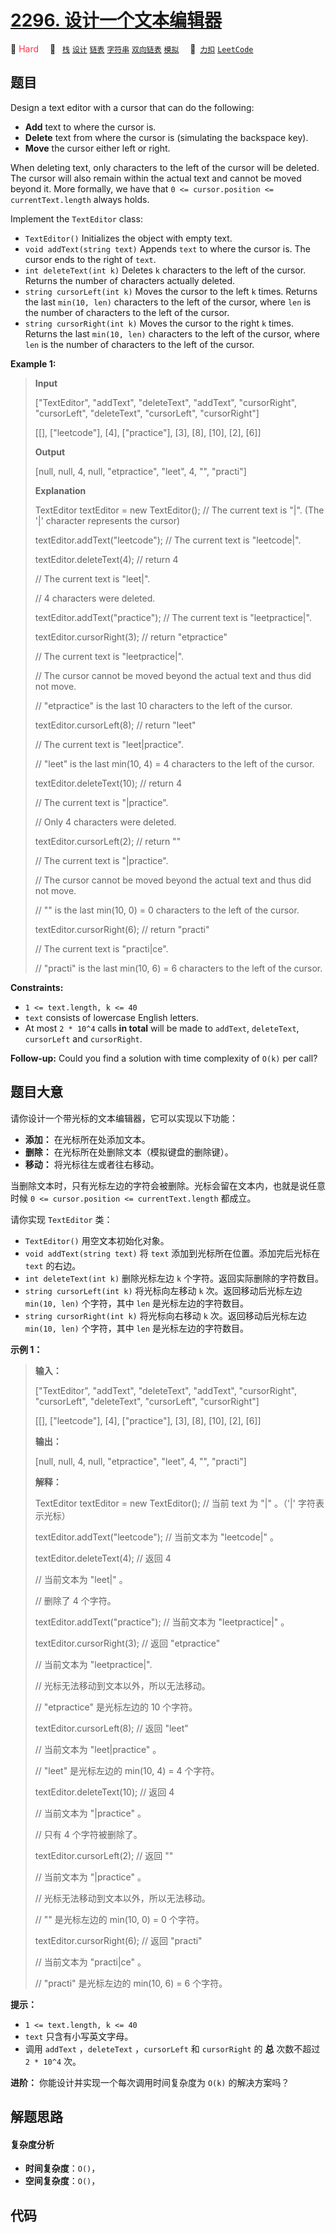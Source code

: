 # [2296. 设计一个文本编辑器](https://2xiao.github.io/leetcode-js/problem/2296.html)

🔴 <font color=#ff334b>Hard</font>&emsp; 🔖&ensp; [`栈`](/tag/stack.md) [`设计`](/tag/design.md) [`链表`](/tag/linked-list.md) [`字符串`](/tag/string.md) [`双向链表`](/tag/doubly-linked-list.md) [`模拟`](/tag/simulation.md)&emsp; 🔗&ensp;[`力扣`](https://leetcode.cn/problems/design-a-text-editor) [`LeetCode`](https://leetcode.com/problems/design-a-text-editor)

## 题目

Design a text editor with a cursor that can do the following:

  * **Add** text to where the cursor is.
  * **Delete** text from where the cursor is (simulating the backspace key).
  * **Move** the cursor either left or right.

When deleting text, only characters to the left of the cursor will be deleted.
The cursor will also remain within the actual text and cannot be moved beyond
it. More formally, we have that `0 <= cursor.position <= currentText.length`
always holds.

Implement the `TextEditor` class:

  * `TextEditor()` Initializes the object with empty text.
  * `void addText(string text)` Appends `text` to where the cursor is. The cursor ends to the right of `text`.
  * `int deleteText(int k)` Deletes `k` characters to the left of the cursor. Returns the number of characters actually deleted.
  * `string cursorLeft(int k)` Moves the cursor to the left `k` times. Returns the last `min(10, len)` characters to the left of the cursor, where `len` is the number of characters to the left of the cursor.
  * `string cursorRight(int k)` Moves the cursor to the right `k` times. Returns the last `min(10, len)` characters to the left of the cursor, where `len` is the number of characters to the left of the cursor.



**Example 1:**

> 
> 
> 
> 
> 
> **Input**
> 
> ["TextEditor", "addText", "deleteText", "addText", "cursorRight", "cursorLeft", "deleteText", "cursorLeft", "cursorRight"]
> 
> [[], ["leetcode"], [4], ["practice"], [3], [8], [10], [2], [6]]
> 
> **Output**
> 
> [null, null, 4, null, "etpractice", "leet", 4, "", "practi"]
> 
> 
> 
> **Explanation**
> 
> TextEditor textEditor = new TextEditor(); // The current text is "|". (The '|' character represents the cursor)
> 
> textEditor.addText("leetcode"); // The current text is "leetcode|".
> 
> textEditor.deleteText(4); // return 4
> 
> > 
> > 
> > 
> > 
> > 
> > 
>   // The current text is "leet|". 
> 
> > 
> > 
> > 
> > 
> > 
> > 
>   // 4 characters were deleted.
> 
> textEditor.addText("practice"); // The current text is "leetpractice|". 
> 
> textEditor.cursorRight(3); // return "etpractice"
> 
> > 
> > 
> > 
> > 
> > 
> > 
>    // The current text is "leetpractice|". 
> 
> > 
> > 
> > 
> > 
> > 
> > 
>    // The cursor cannot be moved beyond the actual text and thus did not move.
> 
> > 
> > 
> > 
> > 
> > 
> > 
>    // "etpractice" is the last 10 characters to the left of the cursor.
> 
> textEditor.cursorLeft(8); // return "leet"
> 
> > 
> > 
> > 
> > 
> > 
> > 
>   // The current text is "leet|practice".
> 
> > 
> > 
> > 
> > 
> > 
> > 
>   // "leet" is the last min(10, 4) = 4 characters to the left of the cursor.
> 
> textEditor.deleteText(10); // return 4
> 
> > 
> > 
> > 
> > 
> > 
> > 
>    // The current text is "|practice".
> 
> > 
> > 
> > 
> > 
> > 
> > 
>    // Only 4 characters were deleted.
> 
> textEditor.cursorLeft(2); // return ""
> 
> > 
> > 
> > 
> > 
> > 
> > 
>   // The current text is "|practice".
> 
> > 
> > 
> > 
> > 
> > 
> > 
>   // The cursor cannot be moved beyond the actual text and thus did not move. 
> 
> > 
> > 
> > 
> > 
> > 
> > 
>   // "" is the last min(10, 0) = 0 characters to the left of the cursor.
> 
> textEditor.cursorRight(6); // return "practi"
> 
> > 
> > 
> > 
> > 
> > 
> > 
>    // The current text is "practi|ce".
> 
> > 
> > 
> > 
> > 
> > 
> > 
>    // "practi" is the last min(10, 6) = 6 characters to the left of the cursor.

**Constraints:**

  * `1 <= text.length, k <= 40`
  * `text` consists of lowercase English letters.
  * At most `2 * 10^4` calls **in total** will be made to `addText`, `deleteText`, `cursorLeft` and `cursorRight`.



**Follow-up:** Could you find a solution with time complexity of `O(k)` per
call?


## 题目大意

请你设计一个带光标的文本编辑器，它可以实现以下功能：

  * **添加：** 在光标所在处添加文本。
  * **删除：** 在光标所在处删除文本（模拟键盘的删除键）。
  * **移动：** 将光标往左或者往右移动。

当删除文本时，只有光标左边的字符会被删除。光标会留在文本内，也就是说任意时候 `0 <= cursor.position <=
currentText.length` 都成立。

请你实现 `TextEditor` 类：

  * `TextEditor()` 用空文本初始化对象。
  * `void addText(string text)` 将 `text` 添加到光标所在位置。添加完后光标在 `text` 的右边。
  * `int deleteText(int k)` 删除光标左边 `k` 个字符。返回实际删除的字符数目。
  * `string cursorLeft(int k)` 将光标向左移动 `k` 次。返回移动后光标左边 `min(10, len)` 个字符，其中 `len` 是光标左边的字符数目。
  * `string cursorRight(int k)` 将光标向右移动 `k` 次。返回移动后光标左边 `min(10, len)` 个字符，其中 `len` 是光标左边的字符数目。



**示例 1：**

> 
> 
> 
> 
> 
> **输入：**
> 
> ["TextEditor", "addText", "deleteText", "addText", "cursorRight", "cursorLeft", "deleteText", "cursorLeft", "cursorRight"]
> 
> [[], ["leetcode"], [4], ["practice"], [3], [8], [10], [2], [6]]
> 
> **输出：**
> 
> [null, null, 4, null, "etpractice", "leet", 4, "", "practi"]
> 
> 
> 
> **解释：**
> 
> TextEditor textEditor = new TextEditor(); // 当前 text 为 "|" 。（'|' 字符表示光标）
> 
> textEditor.addText("leetcode"); // 当前文本为 "leetcode|" 。
> 
> textEditor.deleteText(4); // 返回 4
> 
> > 
> > 
> > 
> > 
> > 
> > 
>   // 当前文本为 "leet|" 。
> 
> > 
> > 
> > 
> > 
> > 
> > 
>   // 删除了 4 个字符。
> 
> textEditor.addText("practice"); // 当前文本为 "leetpractice|" 。
> 
> textEditor.cursorRight(3); // 返回 "etpractice"
> 
> > 
> > 
> > 
> > 
> > 
> > 
>    // 当前文本为 "leetpractice|". 
> 
> > 
> > 
> > 
> > 
> > 
> > 
>    // 光标无法移动到文本以外，所以无法移动。
> 
> > 
> > 
> > 
> > 
> > 
> > 
>    // "etpractice" 是光标左边的 10 个字符。
> 
> textEditor.cursorLeft(8); // 返回 "leet"
> 
> > 
> > 
> > 
> > 
> > 
> > 
>   // 当前文本为 "leet|practice" 。
> 
> > 
> > 
> > 
> > 
> > 
> > 
>   // "leet" 是光标左边的 min(10, 4) = 4 个字符。
> 
> textEditor.deleteText(10); // 返回 4
> 
> > 
> > 
> > 
> > 
> > 
> > 
>    // 当前文本为 "|practice" 。
> 
> > 
> > 
> > 
> > 
> > 
> > 
>    // 只有 4 个字符被删除了。
> 
> textEditor.cursorLeft(2); // 返回 ""
> 
> > 
> > 
> > 
> > 
> > 
> > 
>   // 当前文本为 "|practice" 。
> 
> > 
> > 
> > 
> > 
> > 
> > 
>   // 光标无法移动到文本以外，所以无法移动。
> 
> > 
> > 
> > 
> > 
> > 
> > 
>   // "" 是光标左边的 min(10, 0) = 0 个字符。
> 
> textEditor.cursorRight(6); // 返回 "practi"
> 
> > 
> > 
> > 
> > 
> > 
> > 
>    // 当前文本为 "practi|ce" 。
> 
> > 
> > 
> > 
> > 
> > 
> > 
>    // "practi" 是光标左边的 min(10, 6) = 6 个字符。
> 
> 



**提示：**

  * `1 <= text.length, k <= 40`
  * `text` 只含有小写英文字母。
  * 调用 `addText` ，`deleteText` ，`cursorLeft` 和 `cursorRight` 的 **总** 次数不超过 `2 * 10^4` 次。



**进阶：** 你能设计并实现一个每次调用时间复杂度为 `O(k)` 的解决方案吗？


## 解题思路

#### 复杂度分析

- **时间复杂度**：`O()`，
- **空间复杂度**：`O()`，

## 代码

```javascript

```